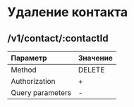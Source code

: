 # Удаление контакта
## /v1/contact/:contactId
| Параметр  | Значение  | 
|:----------|:----------|
| Method    | DELETE      |
| Authorization    | +  |
|Query parameters|- 	 |